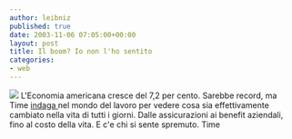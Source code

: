 ```yaml
---
author: leibniz
published: true
date: 2003-11-06 07:05:00+00:00
layout: post
title: Il boom? Io non l'ho sentito
categories:
- web
---
```


![](http://i.timeinc.net/time/daily/2003/0311/dryer1101.jpg) L'Economia americana cresce del 7,2 per cento. Sarebbe record, ma Time  [ indaga ](http://www.time.com/time/magazine/article/0,9171,1101031110-536234-3,00.html)nel mondo del lavoro per vedere cosa sia effettivamente cambiato nella vita di tutti i giorni. Dalle assicurazioni ai benefit aziendali, fino al costo della vita. E c'e chi si sente spremuto.
Time
